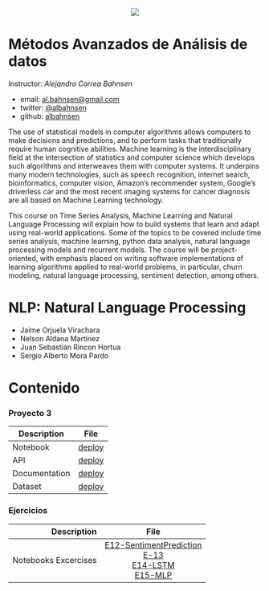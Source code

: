 <center>

![](https://uniandes.edu.co/sites/default/files/logo-uniandes.png)

</center>

# Métodos Avanzados de Análisis de datos

Instructor: *Alejandro Correa Bahnsen*

* email: [al.bahnsen@gmail.com](mailto:al.bahnsen@gmail.com)
* twitter: [@albahnsen](https://twitter.com/albahnsen)
* github: [albahnsen](https://github.com/albahnsen)

The use of statistical models in computer algorithms allows computers to make decisions and predictions, and to perform tasks that traditionally require human cognitive abilities. Machine learning is the interdisciplinary field at the intersection of statistics and computer science which develops such algorithms and interweaves them with computer systems. It underpins many modern technologies, such as speech recognition, internet search, bioinformatics, computer vision, Amazon’s recommender system, Google’s driverless car and the most recent imaging systems for cancer diagnosis are all based on Machine Learning technology.

This course on Time Series Analysis, Machine Learning and Natural Language Processing will explain how to build systems that learn and adapt using real-world applications. Some of the topics to be covered include time series analysis, machine learning, python data analysis, natural language processing models and recurrent models. The course will be project-oriented, with emphasis placed on writing software implementations of learning algorithms applied to real-world problems, in particular, churn modeling, natural language processing, sentiment detection, among others.

 # NLP: Natural Language Processing

* Jaime Orjuela Virachara
* Nelson Aldana Martinez
* Juan Sebastián Rincon Hortua
* Sergio Alberto Mora Pardo

# Contenido
### Proyecto 3

|Description|File|
|----|--------|
|Notebook|[deploy](https://github.com/sergiomora03/NLP-Natural-Language-Processing/tree/master/Project/Notebook)|
|API|[deploy](https://github.com/sergiomora03/NLP-Natural-Language-Processing/tree/master/Project/API)|
|Documentation|[deploy](https://github.com/sergiomora03/NLP-Natural-Language-Processing/tree/master/Project/Documentation)
|Dataset|[deploy](https://github.com/sergiomora03/NLP-Natural-Language-Processing/tree/master/Project/dataset)|

### Ejercicios

|Description  | File|
|-----------: |:------------:|
|    Notebooks Excercises | [E12-SentimentPrediction](https://nbviewer.jupyter.org/github/sergiomora03/NLP-Natural-Language-Processing/blob/master/Excercises/E12-SentimentPrediction.ipynb)<br> [E-13](https://nbviewer.jupyter.org/github/sergiomora03/NLP-Natural-Language-Processing/blob/master/Excercises/E13-ClassHomeworksAnalysis.ipynb) <br> [E14-LSTM](https://github.com/sergiomora03/NLP-Natural-Language-Processing/blob/master/Excercises/E14_LSTM.ipynb) <br> [E15-MLP](https://nbviewer.jupyter.org/github/sergiomora03/NLP-Natural-Language-Processing/blob/master/Excercises/E15-MLP-G8.ipynb) |
